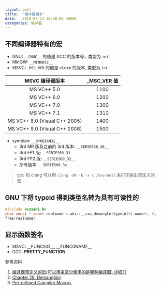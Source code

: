 ```yaml
---
layout: post
title:  "编译器相关"
date:   2019-07-14 10:40:05 +0800
categories: 编译器
---
```


## 不同编译器特有的宏

- GNU: `__GNUC__` 的值是 GCC 的版本号，类型为 `int`
- MinGW: `__MINGW32__`
- MSVC: `_MSC_VER` 的值是 cl.exe 的版本, 类型为 `int`

| MSVC 编译器版本 | _MSC_VER 值 |
| :---: | :---:|
| MS VC++ 5.0                   | 1100 |
| MS VC++ 6.0                   | 1200 |
| MS VC++ 7.0                   | 1300 |
| MS VC++ 7.1                   | 1310 |
| MS VC++ 8.0 (Visual C++ 2005) | 1400 |
| MS VC++ 9.0 (Visual C++ 2008) | 1500 |

- symbian: `__SYMBIAN32__`
  - 3rd MR 版及之前的 3rd 版本: `__SERIES60_30__`
  - 3rd FP1 版: `__SERIES60_31__`
  - 3rd FP2 版: `__SERIES60_32__`
  - 所有版本: `__SERIES60_3x__`

> gcc 和 clang 可以用 `clang -dM -E -x c /dev/null` 来打印输出预定义的宏

## GNU 下将 typeid 得到类型名转为具有可读性的

```c
#include <cxxabi.h>
char const * const realname = abi::__cxa_demangle(typeid(0).name(), 0, 0, 0);
free(realname)
```

## 显示函数签名

- MSVC: \_\_FUNCSIG\_\_, \_\_FUNCDNAME\_\_
- GCC: __PRETTY_FUNCTION__


参考资料

1. [编译器预定义的宏(可以用来区分使用的是哪种编译器) 详细??](https://zhidao.baidu.com/question/239754894534682724.html)
2. [Chapter 28. Demangling](https://gcc.gnu.org/onlinedocs/libstdc++/manual/ext_demangling.html)
3. [Pre-defined Compiler Macros](https://sourceforge.net/p/predef/wiki/Home)
